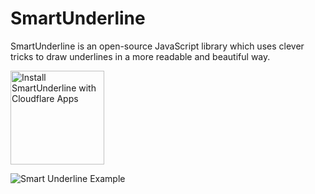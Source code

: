 # SmartUnderline

SmartUnderline is an open-source JavaScript library which uses clever
tricks to draw underlines in a more readable and beautiful way.

<a href="https://www.cloudflare.com/apps/smart-underline">
  <img
    src="https://install.cloudflareapps.com/install-button.png"
    alt="Install SmartUnderline with Cloudflare Apps"
    border="0"
    width="150">
</a>

![Smart Underline Example](/images/examples.png?raw=true "Smart Underline Example")
